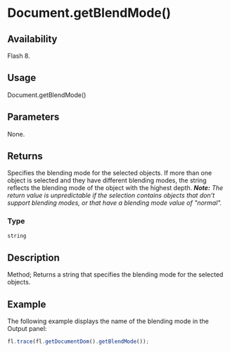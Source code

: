 # Document.getBlendMode()

## Availability

Flash 8.

## Usage

Document.getBlendMode()

## Parameters

None.

## Returns

Specifies the blending mode for the selected objects. If more than one object is selected and they have different blending modes, the string reflects the blending mode of the object with the highest depth.
***Note:** The return value is unpredictable if the selection contains objects that don’t support blending modes, or that have a blending mode value of "normal".*

### Type

```typescript
string
```

## Description

Method; Returns a string that specifies the blending mode for the selected objects.

## Example

The following example displays the name of the blending mode in the Output panel:

```javascript
fl.trace(fl.getDocumentDom().getBlendMode());
```
